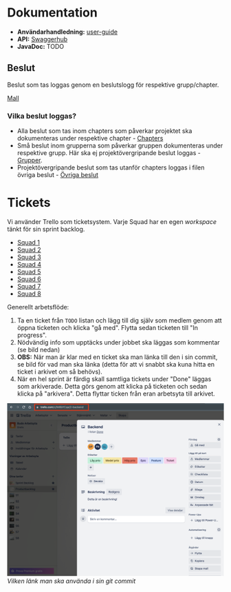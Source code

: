 # Dokumentation


* **Användarhandledning:** [user-guide](/user-guide)
* **API:** [Swaggerhub](https://app.swaggerhub.com/apis-docs/Calzone/PvtOpenApi/1.0.0)
* **JavaDoc:** TODO

## Beslut
Beslut som tas loggas genom en beslutslogg för respektive grupp/chapter.

[Mall](/Mallar/beslut.md)

### Vilka beslut loggas?
- Alla beslut som tas inom chapters som påverkar projektet ska dokumenteras under respektive chapter - [Chapters](/Chapters)
- Små beslut inom grupperna som påverkar gruppen dokumenteras under respektive grupp. Här ska ej projektövergripande beslut loggas - [Grupper](/Grupper).
- Projektövergripande beslut som tas utanför chapters loggas i filen övriga beslut - [Övriga beslut](/övriga_beslut.md)


# Tickets

Vi använder Trello som ticketsystem. Varje Squad har en egen *workspace* tänkt för sin sprint backlog.

* [Squad 1](https://trello.com/invite/b/gIj8YCgc/ATTI3570c5be45c850c68155dda28a28247d0ECD7B73/s1)
* [Squad 2](https://trello.com/invite/b/Jz3lmqWW/ATTIcaddc49ffa8b79612214f66a3fe739ccFEDD2778/s2)
* [Squad 3](https://trello.com/invite/b/uFUITEAw/ATTI71055af22c2db8b327817871a2f1c28594CFDC2B/s3)
* [Squad 4](https://trello.com/invite/b/2lLkF0WT/ATTIadaf37218599026335cbaad6f62cfac0BBB8A87B/s4)
* [Squad 5](https://trello.com/invite/b/Eu3EMH67/ATTI3c74d0c72a9473f36bfb4b2fccb64bdaB6C95EBE/s5)
* [Squad 6](https://trello.com/invite/b/NrosMr70/ATTIffb979fe8d745a3d894098d7d3039122BB2D35CA/s6)
* [Squad 7](https://trello.com/invite/b/EFys1SlW/ATTIcb558a4852cfbdf0fcd99cf5ac2a665535BF21FA/s7)
* [Squad 8](https://trello.com/invite/b/Phbgoxtd/ATTI44e9d2c1d31680f1fc304edf652ab43438FE10C4/s8)



Generellt arbetsflöde:

1. Ta en ticket från `TODO` listan och lägg till dig själv som medlem genom att öppna ticketen och klicka "gå med". Flytta sedan ticketen till "In progress".
2.  Nödvändig info som upptäcks under jobbet ska läggas som kommentar (se bild nedan)
3. **OBS:** När man är klar med en ticket ska man länka till den i sin commit, se bild för vad man ska länka (detta för att vi snabbt ska kuna hitta en ticket i arkivet om så behövs).
4. När en hel sprint är färdig skall samtliga tickets under "Done" läggas som arkiverade. Detta görs genom att klicka på ticketen och sedan klicka på "arkivera". Detta flyttar ticken från eran arbetsyta till arkivet.

![Vilken länk man ska använda i sin commit](images/link-to-ticket.png)
*Vilken länk man ska använda i sin git commit*



